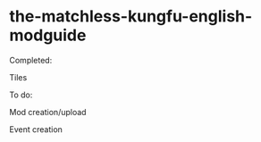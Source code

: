 # the-matchless-kungfu-english-modguide

Completed:

Tiles

To do:

Mod creation/upload

Event creation

